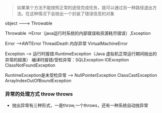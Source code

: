 > 如果某个方法不能按照正常的途径完成任务，就可以通过另一种路径退出方法。在这种情况下会抛出一个封装了错误信息的对象



object ---> Throwable

Throwable ->Error（java运行时系统的内部错误和资源耗尽错误）,Exception

Error -->AWTError ThreadDeath 内存异常 VirtualMachineError

Exception --> 运行时报错:RuntimeException（Java 虚拟机正常运行期间抛出的异常的超类） 编译时报错/受检异常：SQLException IOException ClassNotFoundException 

RuntimeException是未受检异常 --> NullPointerException ClassCastException ArrayIndexOutOfBoundException


### 异常的处理方式 throw throws
- 抛出异常有三种形式，一是throw,一个throws，还有一种系统自动抛异常
